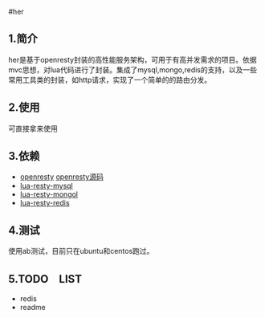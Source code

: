#her

## 1.简介
her是基于openresty封装的高性能服务架构，可用于有高并发需求的项目。依据mvc思想，对lua代码进行了封装。集成了mysql,mongo,redis的支持，以及一些常用工具类的封装，如http请求，实现了一个简单的的路由分发。
    
## 2.使用
可直接拿来使用

## 3.依赖

- [openresty](http://openresty.org/cn/)  [openresty源码](https://github.com/openresty/)
- [lua-resty-mysql](https://github.com/openresty/lua-resty-mysql)
- [lua-resty-mongol](https://github.com/aaashun/lua-resty-mongol)
- [lua-resty-redis](https://github.com/openresty/lua-resty-redis)


## 4.测试
使用ab测试，目前只在ubuntu和centos跑过。

## 5.TODO　LIST
- redis
- readme
